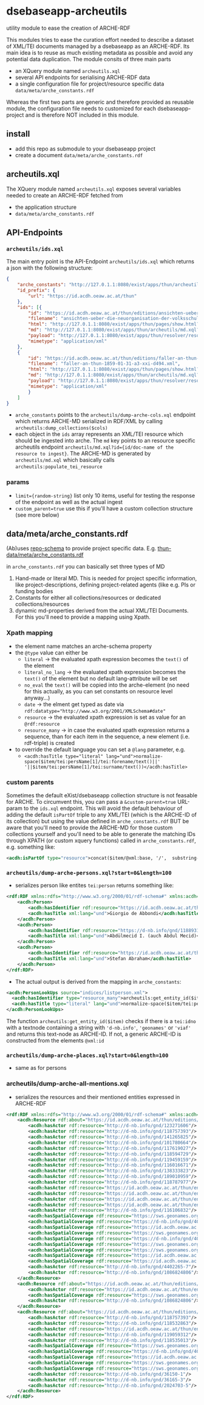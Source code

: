 # dsebaseapp-archeutils
utility module to ease the creation of ARCHE-RDF

This modules tries to ease the curation effort needed to describe a dataset of XML/TEI documents managed by a dsebaseapp as an ARCHE-RDF.
Its main idea is to reuse as much existing metadata as possible and avoid any potential data duplication.
The module consits of three main parts
* an XQuery module named `archeutils.xql`
* several API endpoints for serialising ARCHE-RDF data
* a single configuration file for project/resource specific data `data/meta/arche_constants.rdf`

Whereas the first two parts are generic and therefore provided as reusable module, the configuration file needs to customized for each dsebaseapp-project and is therefore NOT included in this module.

## install

* add this repo as submodule to your dsebaseapp project
* create a document `data/meta/arche_constants.rdf`

## archeutils.xql

The XQuery module named `archeutils.xql` exposes several variables needed to create an ARCHE-RDF fetched from
* the application structure
*  `data/meta/arche_constants.rdf`

## API-Endpoints

### `archeutils/ids.xql`

The main entry point is the API-Endpoint `archeutils/ids.xql` which returns a json with the following structure:

```json
{
    "arche_constants": "http://127.0.1.1:8080/exist/apps/thun/archeutils/dump-arche-cols.xql",
    "id_prefix": {
        "url": "https://id.acdh.oeaw.ac.at/thun"
    },
    "ids": [{
        "id": "https://id.acdh.oeaw.ac.at/thun/editions/ansichten-ueber-die-neuorganisation-der-volksschulen-od-a3-xxi-d650.xml",
        "filename": "ansichten-ueber-die-neuorganisation-der-volksschulen-od-a3-xxi-d650.xml",
        "html": "http://127.0.1.1:8080/exist/apps/thun/pages/show.html?document=ansichten-ueber-die-neuorganisation-der-volksschulen-od-a3-xxi-d650.xml&directory=editions",
        "md": "http://127.0.1.1:8080/exist/apps/thun/archeutils/md.xql?id=ansichten-ueber-die-neuorganisation-der-volksschulen-od-a3-xxi-d650.xml&collection=editions",
        "payload": "http://127.0.1.1:8080/exist/apps/thun/resolver/resolve-doc.xql?doc-name=ansichten-ueber-die-neuorganisation-der-volksschulen-od-a3-xxi-d650.xml&collection=editions",
        "mimetype": "application/xml"
    },
    {
        "id": "https://id.acdh.oeaw.ac.at/thun/editions/faller-an-thun-1859-01-31-a3-xxi-d494.xml",
        "filename": "faller-an-thun-1859-01-31-a3-xxi-d494.xml",
        "html": "http://127.0.1.1:8080/exist/apps/thun/pages/show.html?document=faller-an-thun-1859-01-31-a3-xxi-d494.xml&directory=editions",
        "md": "http://127.0.1.1:8080/exist/apps/thun/archeutils/md.xql?id=faller-an-thun-1859-01-31-a3-xxi-d494.xml&collection=editions",
        "payload": "http://127.0.1.1:8080/exist/apps/thun/resolver/resolve-doc.xql?doc-name=faller-an-thun-1859-01-31-a3-xxi-d494.xml&collection=editions",
        "mimetype": "application/xml"
        }
    ]
}
```

* `arche_constants` points to the `archeutils/dump-arche-cols.xql` endpoint which returns ARCHE-MD serialized in RDF/XML by calling `archeutils:dump_collections($cols)` 
* each object in the `ids` array represents an XML/TEI resource which should be ingested into arche. The `md` key points to an resource specific archeutils endpoint `archeutils/md.xql?id={id/doc-name of the resource to ingest}`. The ARCHE-MD is generated by `archeutils/md.xql` which basically calls `archeutils:populate_tei_resource`

### params

* `limit={random-string}` list only 10 items, useful for testing the response of the endpoint as well as the actual ingest
* `custom_parent=true` use this if you'll have a custom collection structure (see more below)

## data/meta/arche_constants.rdf

(Ab)uses [repo-schema](https://github.com/acdh-oeaw/repo-schema) to provide project specific data. E.g. [thun-data/meta/arche_constants.rdf](https://github.com/KONDE-AT/thun-data/blob/master/meta/arche_constants.rdf)

in `arche_constants.rdf` you can basically set three types of MD

1. Hand-made or literal MD. This is needed for project specific information, like project-descriptions, defining project-related agents (like e.g. PIs or funding bodies
2. Constants for either all collections/resources or dedicated collections/resources
3. dynamic md-properties derived from the actual XML/TEI Documents. For this you'll need to provide a mapping using Xpath.

### Xpath mapping

* the element name matches an arche-schema property
* the `@type` value can either be
  * `literal` -> the evaluated xpath expression becomes the `text()` of the element
  * `literal_no_lang` -> the evaluated xpath expression becomes the `text()` of the element but no default lang-attribute will be set
  * `no_eval` the `text()` will be copied into the arche-element (no need for this actually, as you can set constants on resource level anyway...)
  * `date` -> the elment get typed as date via `rdf:datatype="http://www.w3.org/2001/XMLSchema#date"`
  * `resource` -> the evaluated xpath expression is set as value for an `@rdf:resource`
  * `resource_many` -> in case the evaluated xpath expression returns a sequence, than for each item in the sequence, a new element (i.e. rdf-triple) is created
* to override the default language you can set a `@lang` parameter, e.g. 
  * `<acdh:hasTitle type="literal" lang="und">normalize-space($item/tei:persName[1]/tei:forename/text()||' '||$item/tei:persName[1]/tei:surname/text())</acdh:hasTitle>`

### custom parents

Sometimes the default eXist/dsebaseapp collection structure is not feasable for ARCHE. To circumvent this, you can pass a `&custom-parent=true` URL-param to the `ids.xql` endpoint. This will avoid the default behaviour of adding the default `isPartOf` triple to any XML/TEI (which is the ARCHE-ID of its collection) but using the value defined in `arche_constants.rdf`
BUT be aware that you'll need to provide the ARCHE-MD for those custom collections yourself and you'll need to be able to generate the matching IDs through XPATH (or custom xquery functions) called in `arche_constants.rdf`, e.g. something like:
```xml
<acdh:isPartOf type="resource">concat($item/@xml:base, '/',  substring-before($item//tei:title[@type="iso-date"]/text(), '-'))</acdh:isPartOf>
```

### `archeutils/dump-arche-persons.xql?start=0&length=100`

* serializes person like entites `tei:person` returns something like:
```xml
<rdf:RDF xmlns:rdfs="http://www.w3.org/2000/01/rdf-schema#" xmlns:acdh="https://vocabs.acdh.oeaw.ac.at/schema#" xmlns:rdf="http://www.w3.org/1999/02/22-rdf-syntax-ns#" xml:base="https://id.acdh.oeaw.ac.at/">
    <acdh:Person>
        <acdh:hasIdentifier rdf:resource="https://id.acdh.oeaw.ac.at/thun/entity/abbondi-giorgio"/>
        <acdh:hasTitle xml:lang="und">Giorgio de Abbondi</acdh:hasTitle>
    </acdh:Person>
    <acdh:Person>
        <acdh:hasIdentifier rdf:resource="https://d-nb.info/gnd/118893106"/>
        <acdh:hasTitle xml:lang="und">Abdülmecid I. (auch Abdul Mecid)</acdh:hasTitle>
    </acdh:Person>
    <acdh:Person>
        <acdh:hasIdentifier rdf:resource="https://id.acdh.oeaw.ac.at/thun/entity/abraham-stefan"/>
        <acdh:hasTitle xml:lang="und">Stefan Abraham</acdh:hasTitle>
    </acdh:Person>
</rdf:RDF>
```

* The actual output is derived from the mapping in `arche_constants`:

```xml
<acdh:PersonLookUps source="indices/listperson.xml">
  <acdh:hasIdentifier type="resource_many">archeutils:get_entity_id($item)</acdh:hasIdentifier>
  <acdh:hasTitle type="literal" lang="und">normalize-space($item/tei:persName[1]/tei:forename/text()||' '||$item/tei:persName[1]/tei:surname/text())</acdh:hasTitle>
</acdh:PersonLookUps>
```

The function `archeutils:get_entity_id($item)` checks if there is a `tei:idno` with a textnode containing a string with `'d-nb.info'`, `'geonames'` or `'viaf'` and returns this text-node as ARCHE-ID. If not, a generic ARCHE-ID is constructed from the elements `@xml:id` 


### `archeutils/dump-arche-places.xql?start=0&length=100`

* same as for persons

### archeutils/dump-arche-all-mentions.xql

* serializes the resources and their mentioned entities expressed in ARCHE-RDF

```xml
<rdf:RDF xmlns:rdfs="http://www.w3.org/2000/01/rdf-schema#" xmlns:acdh="https://vocabs.acdh.oeaw.ac.at/schema#" xmlns:rdf="http://www.w3.org/1999/02/22-rdf-syntax-ns#" xml:base="https://id.acdh.oeaw.ac.at/">
    <acdh:Resource rdf:about="https://id.acdh.oeaw.ac.at/thun/editions/simor-an-thun-1854-12-01-a3-xxi-d296d.xml">
        <acdh:hasActor rdf:resource="http://d-nb.info/gnd/123271606"/>
        <acdh:hasActor rdf:resource="http://d-nb.info/gnd/118757393"/>
        <acdh:hasActor rdf:resource="http://d-nb.info/gnd/141265825"/>
        <acdh:hasActor rdf:resource="http://d-nb.info/gnd/101780664"/>
        <acdh:hasActor rdf:resource="http://d-nb.info/gnd/117619027"/>
        <acdh:hasActor rdf:resource="http://d-nb.info/gnd/118594729"/>
        <acdh:hasActor rdf:resource="http://d-nb.info/gnd/119459159"/>
        <acdh:hasActor rdf:resource="http://d-nb.info/gnd/116016671"/>
        <acdh:hasActor rdf:resource="http://d-nb.info/gnd/138333823"/>
        <acdh:hasActor rdf:resource="http://d-nb.info/gnd/189010959"/>
        <acdh:hasActor rdf:resource="http://d-nb.info/gnd/118787977"/>
        <acdh:hasActor rdf:resource="https://id.acdh.oeaw.ac.at/thun/entity/henriques-de-carvalho-guilherme"/>
        <acdh:hasActor rdf:resource="https://id.acdh.oeaw.ac.at/thun/entity/bonel-y-orbe-juan-jose"/>
        <acdh:hasActor rdf:resource="https://id.acdh.oeaw.ac.at/thun/entity/kunszt-jozef"/>
        <acdh:hasActor rdf:resource="https://id.acdh.oeaw.ac.at/thun/entity/scitovsky-jan"/>
        <acdh:hasActor rdf:resource="http://d-nb.info/gnd/116106832"/>
        <acdh:hasSpatialCoverage rdf:resource="https://sws.geonames.org/3169070/"/>
        <acdh:hasSpatialCoverage rdf:resource="https://d-nb.info/gnd/4018145-5"/>
        <acdh:hasSpatialCoverage rdf:resource="https://id.acdh.oeaw.ac.at/thun/entity/place_064b3fb95f9ed52eb2b1da3d5e807b17"/>
        <acdh:hasSpatialCoverage rdf:resource="https://sws.geonames.org/2921044/"/>
        <acdh:hasSpatialCoverage rdf:resource="https://d-nb.info/gnd/4055964-6"/>
        <acdh:hasSpatialCoverage rdf:resource="https://sws.geonames.org/719819/"/>
        <acdh:hasSpatialCoverage rdf:resource="https://sws.geonames.org/3172395/"/>
        <acdh:hasSpatialCoverage rdf:resource="https://id.acdh.oeaw.ac.at/thun/entity/place_6f1d35d511be7a1f29234d7dda06e2dd"/>
        <acdh:hasSpatialCoverage rdf:resource="https://id.acdh.oeaw.ac.at/thun/entity/place_48e23d043764ef6b2d7d7acd9ac09860"/>
        <acdh:hasActor rdf:resource="http://d-nb.info/gnd/4402265-7"/>
        <acdh:hasActor rdf:resource="http://d-nb.info/gnd/1086824806"/>
    </acdh:Resource>
    <acdh:Resource rdf:about="https://id.acdh.oeaw.ac.at/thun/editions/memorandum-mikulas-neueinteilung-superintendenzen-1860-a3-xxi-d627.xml">
        <acdh:hasActor rdf:resource="https://id.acdh.oeaw.ac.at/thun/entity/mikulas-johann"/>
        <acdh:hasSpatialCoverage rdf:resource="https://sws.geonames.org/719819/"/>
        <acdh:hasActor rdf:resource="http://d-nb.info/gnd/1086824806"/>
    </acdh:Resource>
    <acdh:Resource rdf:about="https://id.acdh.oeaw.ac.at/thun/editions/thun-an-ficker-1854-05-09-ca179.xml">
        <acdh:hasActor rdf:resource="http://d-nb.info/gnd/118757393"/>
        <acdh:hasActor rdf:resource="http://d-nb.info/gnd/118532863"/>
        <acdh:hasActor rdf:resource="https://id.acdh.oeaw.ac.at/thun/entity/scheffer-boichorst-auguste-amalia"/>
        <acdh:hasActor rdf:resource="http://d-nb.info/gnd/119059312"/>
        <acdh:hasActor rdf:resource="http://d-nb.info/gnd/118535013"/>
        <acdh:hasSpatialCoverage rdf:resource="https://sws.geonames.org/2761367/"/>
        <acdh:hasSpatialCoverage rdf:resource="https://d-nb.info/gnd/4065781-4"/>
        <acdh:hasSpatialCoverage rdf:resource="https://id.acdh.oeaw.ac.at/thun/entity/place_064b3fb95f9ed52eb2b1da3d5e807b17"/>
        <acdh:hasSpatialCoverage rdf:resource="https://sws.geonames.org/2775220/"/>
        <acdh:hasSpatialCoverage rdf:resource="https://sws.geonames.org/2946447/"/>
        <acdh:hasActor rdf:resource="http://d-nb.info/gnd/36150-1"/>
        <acdh:hasActor rdf:resource="http://d-nb.info/gnd/36165-3"/>
        <acdh:hasActor rdf:resource="http://d-nb.info/gnd/2024703-5"/>
    </acdh:Resource>
</rdf:RDF>
```